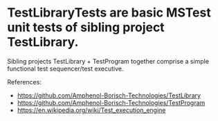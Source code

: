# TestLibraryTests are basic MSTest unit tests of sibling project TestLibrary.

  Sibling projects TestLibrary + TestProgram together comprise a simple functional test sequencer/test executive.
  
  References:
  - https://github.com/Amphenol-Borisch-Technologies/TestLibrary
  - https://github.com/Amphenol-Borisch-Technologies/TestProgram
  - https://en.wikipedia.org/wiki/Test_execution_engine
